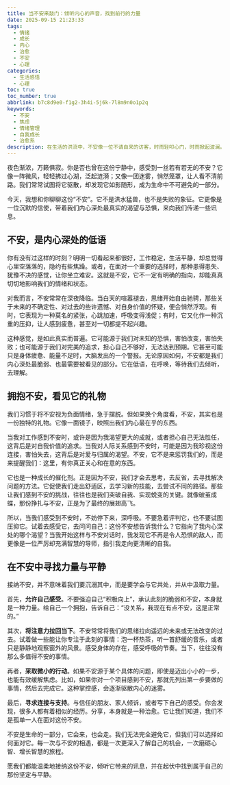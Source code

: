 ```yaml
---
title: 当不安来敲门：倾听内心的声音，找到前行的力量
date: 2025-09-15 21:23:33
tags:
  - 情绪
  - 成长
  - 内心
  - 治愈
  - 不安
  - 心理
categories:
  - 生活感悟
  - 心理
toc: true
toc_number: true
abbrlink: b7c8d9e0-f1g2-3h4i-5j6k-7l8m9n0o1p2q
keywords:
  - 不安
  - 焦虑
  - 情绪管理
  - 自我成长
  - 治愈系
description: 在生活的洪流中，不安像一位不请自来的访客，时而轻叩心门，时而掀起波澜。我们常常试图逃避它，却忘了它或许是内心深处最真挚的提醒。这篇文章，想与你一同温柔地剖析不安，看见它带来的礼物，并学会在起伏中找到属于自己的平静与力量。
---
```


夜色渐浓，万籁俱寂。你是否也曾在这份宁静中，感受到一丝若有若无的不安？它像一阵微风，轻轻拂过心湖，泛起涟漪；又像一团迷雾，悄然笼罩，让人看不清前路。我们常常试图将它驱散，却发现它如影随形，成为生命中不可避免的一部分。

今天，我想和你聊聊这份“不安”。它不是洪水猛兽，也不是失败的象征。它更像是一位沉默的信使，带着我们内心深处最真实的渴望与恐惧，来向我们传递一些讯息。

## 不安，是内心深处的低语

你有没有过这样的时刻？明明一切看起来都很好，工作稳定，生活平静，却总觉得心里空落落的，隐约有些焦躁。或者，在面对一个重要的选择时，那种患得患失、犹豫不决的感觉，让你坐立难安。这就是不安，它不一定有明确的指向，却能真真切切地影响我们的情绪和状态。

对我而言，不安常常在深夜降临。当白天的喧嚣褪去，思绪开始自由驰骋，那些关于未来的不确定性、对过去的些许遗憾、对自身价值的怀疑，便会悄然浮现。有时，它表现为一种莫名的紧张，心跳加速，呼吸变得浅促；有时，它又化作一种沉重的压抑，让人感到疲惫，甚至对一切都提不起兴趣。

这种感觉，是如此真实而普遍。它可能源于我们对未知的恐惧，害怕改变，害怕失败；也可能源于我们对完美的追求，担心自己不够好，无法达到预期。它甚至可能只是身体疲惫、能量不足时，大脑发出的一个警报。无论原因如何，不安都是我们内心深处最脆弱、也最需要被看见的部分。它在低语，在呼唤，等待我们去倾听，去理解。

## 拥抱不安，看见它的礼物

我们习惯于将不安视为负面情绪，急于摆脱。但如果换个角度看，不安，其实也是一份独特的礼物。它像一面镜子，映照出我们内心最在乎的东西。

当我对工作感到不安时，或许是因为我渴望更大的成就，或者担心自己无法胜任，这背后是对自我价值的追求。当我对人际关系感到不安时，可能是因为我珍视这份连接，害怕失去，这背后是对爱与归属的渴望。不安，它不是来惩罚我们的，而是来提醒我们：这里，有你真正关心和在意的东西。

它也是一种成长的催化剂。正是因为不安，我们才会去思考，去反省，去寻找解决问题的方法。它促使我们走出舒适区，去学习新的技能，去尝试不同的路径。那些让我们感到不安的挑战，往往也是我们突破自我、实现蜕变的关键。就像破茧成蝶，那份挣扎与不安，正是为了最终的展翅高飞。

所以，当我们感受到不安时，不妨停下来，深呼吸。不要急着评判它，也不要试图压抑它。试着去感受它，去问问自己：这份不安想告诉我什么？它指向了我内心深处的哪个渴望？当我开始这样与不安对话时，我发现它不再是令人恐惧的敌人，而更像是一位严厉却充满智慧的导师，指引我走向更清晰的自我。

## 在不安中寻找力量与平静

接纳不安，并不意味着我们要沉溺其中，而是要学会与它共处，并从中汲取力量。

首先，**允许自己感受**。不要强迫自己“积极向上”，承认此刻的脆弱和不安，本身就是一种力量。给自己一个拥抱，告诉自己：“没关系，我现在有点不安，这是正常的。”

其次，**将注意力拉回当下**。不安常常将我们的思绪拉向遥远的未来或无法改变的过去。试着做一些能让你专注于此刻的事情：泡一杯热茶，听一首舒缓的音乐，或者只是静静地观察窗外的风景。感受身体的存在，感受呼吸的节奏。当下，往往没有那么多值得不安的事情。

再者，**采取微小的行动**。如果不安源于某个具体的问题，即使是迈出小小的一步，也能有效缓解焦虑。比如，如果你对一个项目感到不安，那就先列出第一步要做的事情，然后去完成它。这种掌控感，会逐渐驱散内心的迷雾。

最后，**寻求连接与支持**。与信任的朋友、家人倾诉，或者写下自己的感受。你会发现，很多人都有着相似的经历。分享，本身就是一种治愈。它让我们知道，我们不是孤单一人在面对这份不安。

不安是生命的一部分，它会来，也会走。我们无法完全避免它，但我们可以选择如何面对它。每一次与不安的相遇，都是一次更深入了解自己的机会，一次磨砺心智、增长智慧的旅程。

愿我们都能温柔地接纳这份不安，倾听它带来的讯息，并在起伏中找到属于自己的那份坚定与平静。